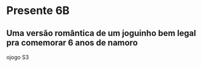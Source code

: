 # Presente 6B

Uma versão romântica de um joguinho bem legal pra comemorar 6 anos de namoro
---
ojogo
S3
